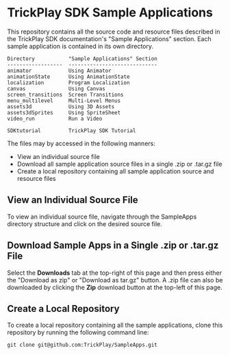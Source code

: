 TrickPlay SDK Sample Applications
=================================

This repository contains all the source code and resource files described in the TrickPlay SDK documentation's "Sample Applications" section. Each sample application is contained in its own directory.

	Directory			"Sample Applications" Section
	------------------	-----------------------------
	animator			Using Animator
	animationState		Using AnimationState
	localization		Program Localization
	canvas				Using Canvas
	screen_transitions	Screen Transitions
	menu_multilevel		Multi-Level Menus	
	assets3d			Using 3D Assets
	assets3dSprites		Using SpriteSheet
	video_run			Run a Video
	
	SDKtutorial			TrickPlay SDK Tutorial

The files may by accessed in the following manners:

- View an individual source file
- Download all sample application source files in a single .zip or .tar.gz file
- Create a local repository containing all sample application source and resource files

View an Individual Source File
------------------------------

To view an individual source file, navigate through the SampleApps directory structure and click on the desired source file.

Download Sample Apps in a Single .zip or .tar.gz File
-----------------------------------------------------

Select the **Downloads** tab at the top-right of this page and then press either the "Download as zip" or "Download as tar.gz" button. A .zip file can also be downloaded by clicking the **Zip** download button at the top-left of this page.

Create a Local Repository
-------------------------

To create a local repository containing all the sample applications, clone this repository by running the following command line:

	git clone git@github.com:TrickPlay/SampleApps.git


